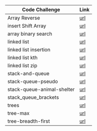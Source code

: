 
| Code Challenge                    | Link                                                              |
| --------                          | -------                                                           |
|Array Reverse                      |[url](./reverseArray/Whiteboard.md)                                |
|insert Shift Array                 |[url](./insert%20Shift%20Array/Whiteboard.md)                      |
|array binary search                |[url](./arrayBinarySearch/whiteboard.md)                           |
|linked list                        |[url](./linkedList/whiteBord.md)                                   |
|linked list insertion              |[url](./linkedList/whiteBord.md)                                   |
|linked list kth                    |[url](./linkedList/whiteBord.md)                                   |
|linked list zip                    |[url](./linkedList/whiteBord.md)                                   |
|stack-and-queue                    |[url](./stack-and-queue/WhiteBorad.md)                             |
|stack-queue-pseudo                 |[url](./stack-and-queue/stack_queue_pseudo.md)                     |
|stack-queue-animal-shelter         |[url](./stack_queue_animal_shelter/stack-queue-animal-shelter.md)  |
|stack_queue_brackets               |[url](./stack_queue_brackets/stack-queue-brackets.md)              |
|trees                              |[url](./Trees/tree.md)                                             |
|tree-max                           |[url](./tree_max/tree-max.md)                                      |
|tree-breadth-first                 |[url](./tree_breadth_first/tree-breadth-first.md)                  |



